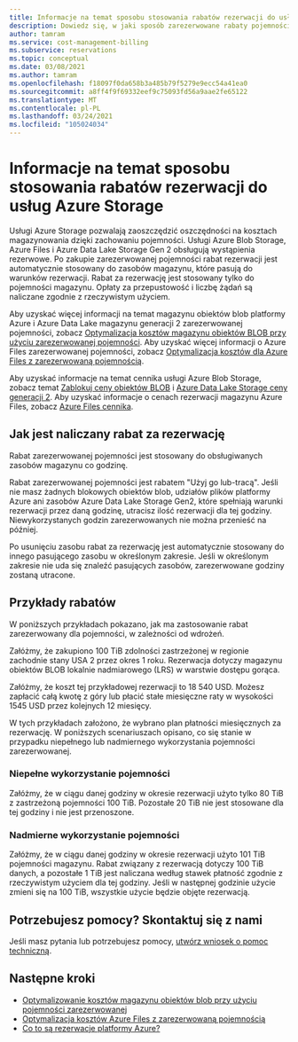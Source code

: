 ```yaml
---
title: Informacje na temat sposobu stosowania rabatów rezerwacji do usług Azure Storage | Microsoft Docs
description: Dowiedz się, w jaki sposób zarezerwowane rabaty pojemności są stosowane do zasobów usługi Azure Blob Storage, Azure Files i Azure Data Lake Storage Gen2.
author: tamram
ms.service: cost-management-billing
ms.subservice: reservations
ms.topic: conceptual
ms.date: 03/08/2021
ms.author: tamram
ms.openlocfilehash: f18097f0da658b3a485b79f5279e9ecc54a41ea0
ms.sourcegitcommit: a8ff4f9f69332eef9c75093fd56a9aae2fe65122
ms.translationtype: MT
ms.contentlocale: pl-PL
ms.lasthandoff: 03/24/2021
ms.locfileid: "105024034"
---
```

# <a name="understand-how-reservation-discounts-are-applied-to-azure-storage-services"></a>Informacje na temat sposobu stosowania rabatów rezerwacji do usług Azure Storage 
Usługi Azure Storage pozwalają zaoszczędzić oszczędności na kosztach magazynowania dzięki zachowaniu pojemności. Usługi Azure Blob Storage, Azure Files i Azure Data Lake Storage Gen 2 obsługują wystąpienia rezerwowe. Po zakupie zarezerwowanej pojemności rabat rezerwacji jest automatycznie stosowany do zasobów magazynu, które pasują do warunków rezerwacji. Rabat za rezerwację jest stosowany tylko do pojemności magazynu. Opłaty za przepustowość i liczbę żądań są naliczane zgodnie z rzeczywistym użyciem.

Aby uzyskać więcej informacji na temat magazynu obiektów blob platformy Azure i Azure Data Lake magazynu generacji 2 zarezerwowanej pojemności, zobacz [Optymalizacja kosztów magazynu obiektów BLOB przy użyciu zarezerwowanej pojemności](../../storage/blobs/storage-blob-reserved-capacity.md). Aby uzyskać więcej informacji o Azure Files zarezerwowanej pojemności, zobacz [Optymalizacja kosztów dla Azure Files z zarezerwowaną pojemnością](../../storage/files/files-reserve-capacity.md).

Aby uzyskać informacje na temat cennika usługi Azure Blob Storage, zobacz temat [Zablokuj ceny obiektów BLOB](https://azure.microsoft.com/pricing/details/storage/blobs/) i [Azure Data Lake Storage ceny generacji 2](https://azure.microsoft.com/pricing/details/storage/data-lake/). Aby uzyskać informacje o cenach rezerwacji magazynu Azure Files, zobacz [Azure Files cennika](https://azure.microsoft.com/pricing/details/storage/files).

## <a name="how-the-reservation-discount-is-applied"></a>Jak jest naliczany rabat za rezerwację
Rabat zarezerwowanej pojemności jest stosowany do obsługiwanych zasobów magazynu co godzinę.

Rabat zarezerwowanej pojemności jest rabatem "Użyj go lub-tracą". Jeśli nie masz żadnych blokowych obiektów blob, udziałów plików platformy Azure ani zasobów Azure Data Lake Storage Gen2, które spełniają warunki rezerwacji przez daną godzinę, utracisz ilość rezerwacji dla tej godziny. Niewykorzystanych godzin zarezerwowanych nie można przenieść na później.

Po usunięciu zasobu rabat za rezerwację jest automatycznie stosowany do innego pasującego zasobu w określonym zakresie. Jeśli w określonym zakresie nie uda się znaleźć pasujących zasobów, zarezerwowane godziny zostaną utracone.

## <a name="discount-examples"></a>Przykłady rabatów
W poniższych przykładach pokazano, jak ma zastosowanie rabat zarezerwowany dla pojemności, w zależności od wdrożeń.

Załóżmy, że zakupiono 100 TiB zdolności zastrzeżonej w regionie zachodnie stany USA 2 przez okres 1 roku. Rezerwacja dotyczy magazynu obiektów BLOB lokalnie nadmiarowego (LRS) w warstwie dostępu gorąca.

Załóżmy, że koszt tej przykładowej rezerwacji to 18 540 USD. Możesz zapłacić całą kwotę z góry lub płacić stałe miesięczne raty w wysokości 1545 USD przez kolejnych 12 miesięcy.

W tych przykładach założono, że wybrano plan płatności miesięcznych za rezerwację. W poniższych scenariuszach opisano, co się stanie w przypadku niepełnego lub nadmiernego wykorzystania pojemności zarezerwowanej.

### <a name="underusing-your-capacity"></a>Niepełne wykorzystanie pojemności
Załóżmy, że w ciągu danej godziny w okresie rezerwacji użyto tylko 80 TiB z zastrzeżoną pojemności 100 TiB. Pozostałe 20 TiB nie jest stosowane dla tej godziny i nie jest przenoszone.

### <a name="overusing-your-capacity"></a>Nadmierne wykorzystanie pojemności
Załóżmy, że w ciągu danej godziny w okresie rezerwacji użyto 101 TiB pojemności magazynu. Rabat związany z rezerwacją dotyczy 100 TiB danych, a pozostałe 1 TiB jest naliczana według stawek płatność zgodnie z rzeczywistym użyciem dla tej godziny. Jeśli w następnej godzinie użycie zmieni się na 100 TiB, wszystkie użycie będzie objęte rezerwacją.

## <a name="need-help-contact-us"></a>Potrzebujesz pomocy? Skontaktuj się z nami
Jeśli masz pytania lub potrzebujesz pomocy, [utwórz wniosek o pomoc techniczną](https://go.microsoft.com/fwlink/?linkid=2083458).

## <a name="next-steps"></a>Następne kroki
- [Optymalizowanie kosztów magazynu obiektów blob przy użyciu pojemności zarezerwowanej](../../storage/blobs/storage-blob-reserved-capacity.md)
- [Optymalizacja kosztów Azure Files z zarezerwowaną pojemnością](../../storage/files/files-reserve-capacity.md)
- [Co to są rezerwacje platformy Azure?](save-compute-costs-reservations.md)
